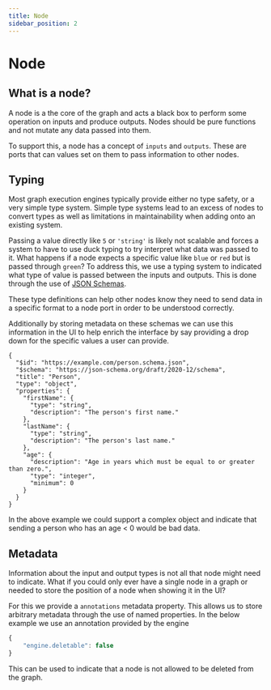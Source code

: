 ```yaml
---
title: Node
sidebar_position: 2
---
```


# Node

## What is a node?

A node is a the core of the graph and acts a black box to perform some operation on inputs and produce outputs. Nodes should be pure functions and not mutate any data passed into them.

To support this, a node has a concept of `inputs` and `outputs`. These are ports that can values set on them to pass information to other nodes.

## Typing 

Most graph execution engines typically provide either no type safety, or a very simple type system. Simple type systems  lead to an excess of nodes to convert types as well as limitations in maintainability when adding onto an existing system.

Passing a value directly like `5` or `'string'` is likely not scalable and forces a system to have to use duck typing to try interpret what data was passed to it. What happens if a node expects a specific value like `blue` or `red` but is passed through `green`? To address this, we use a typing system to indicated what type of value is passed between the inputs and outputs. This is done through the use of [JSON Schemas](https://json-schema.org/). 

These type definitions can help other nodes know they need to send data in a specific format to a node port in order to be understood correctly.

Additionally by storing metadata on these schemas we can use this information in the UI to help enrich the interface by say providing a drop down for the specific values a user can provide.

```
{
  "$id": "https://example.com/person.schema.json",
  "$schema": "https://json-schema.org/draft/2020-12/schema",
  "title": "Person",
  "type": "object",
  "properties": {
    "firstName": {
      "type": "string",
      "description": "The person's first name."
    },
    "lastName": {
      "type": "string",
      "description": "The person's last name."
    },
    "age": {
      "description": "Age in years which must be equal to or greater than zero.",
      "type": "integer",
      "minimum": 0
    }
  }
}
```

In the above example we could support a complex object and indicate that sending a person who has an age < 0 would be bad data.

## Metadata

Information about the input and output types is not all that node might need to indicate. What if you could only ever have a single node in a graph or needed to store the position of a node when showing it in the UI? 

For this we provide a `annotations` metadata property. This allows us to store arbitrary metadata through the use of named properties. In the below example we use an annotation provided by the engine 

```ts
{
    "engine.deletable": false
}
```

This can be used to indicate that a node is not allowed to be deleted from the graph. 
